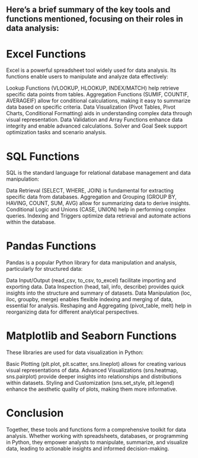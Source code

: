 ## Here’s a brief summary of the key tools and functions mentioned, focusing on their roles in data analysis:

# **Excel Functions**
Excel is a powerful spreadsheet tool widely used for data analysis. Its functions enable users to manipulate and analyze data effectively:

Lookup Functions (VLOOKUP, HLOOKUP, INDEX/MATCH) help retrieve specific data points from tables.
Aggregation Functions (SUMIF, COUNTIF, AVERAGEIF) allow for conditional calculations, making it easy to summarize data based on specific criteria.
Data Visualization (Pivot Tables, Pivot Charts, Conditional Formatting) aids in understanding complex data through visual representation.
Data Validation and Array Functions enhance data integrity and enable advanced calculations.
Solver and Goal Seek support optimization tasks and scenario analysis.


# **SQL Functions**
SQL is the standard language for relational database management and data manipulation:

Data Retrieval (SELECT, WHERE, JOIN) is fundamental for extracting specific data from databases.
Aggregation and Grouping (GROUP BY, HAVING, COUNT, SUM, AVG) allow for summarizing data to derive insights.
Conditional Logic and Unions (CASE, UNION) help in performing complex queries.
Indexing and Triggers optimize data retrieval and automate actions within the database.


# **Pandas Functions**
Pandas is a popular Python library for data manipulation and analysis, particularly for structured data:

Data Input/Output (read_csv, to_csv, to_excel) facilitate importing and exporting data.
Data Inspection (head, tail, info, describe) provides quick insights into the structure and summary of datasets.
Data Manipulation (loc, iloc, groupby, merge) enables flexible indexing and merging of data, essential for analysis.
Reshaping and Aggregating (pivot_table, melt) help in reorganizing data for different analytical perspectives.


# **Matplotlib and Seaborn Functions**
These libraries are used for data visualization in Python:

Basic Plotting (plt.plot, plt.scatter, sns.lineplot) allows for creating various visual representations of data.
Advanced Visualizations (sns.heatmap, sns.pairplot) provide deeper insights into relationships and distributions within datasets.
Styling and Customization (sns.set_style, plt.legend) enhance the aesthetic quality of plots, making them more informative.


# **Conclusion**
Together, these tools and functions form a comprehensive toolkit for data analysis. Whether working with spreadsheets, databases, or programming in Python, they empower analysts to manipulate, summarize, and visualize data, leading to actionable insights and informed decision-making.
